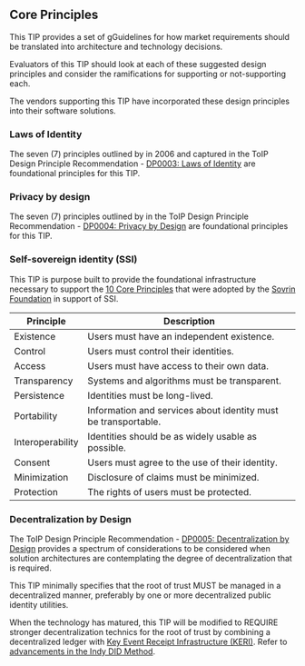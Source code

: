 ## Core Principles
This TIP provides a set of gGuidelines for how market requirements should be translated into architecture and technology decisions.

Evaluators of this TIP should look at each of these suggested design principles and consider the ramifications for supporting or not-supporting each.

The vendors supporting this TIP have incorporated these design principles into their software solutions.

### Laws of Identity
The seven (7) principles outlined by in 2006 and captured in the ToIP Design Principle Recommendation - [DP0003: Laws of Identity](https://github.com/trustoverip/deliverables/blob/main/recommendations/DP0003-laws-of-identity/DP0003-laws-of-identity.md) are foundational principles for this TIP.

### Privacy by design
The seven (7) principles outlined by in the ToIP Design Principle Recommendation - [DP0004: Privacy by Design](https://github.com/trustoverip/deliverables/blob/main/recommendations/DP0004-privacy-by-design/DP0004-privacy-by-design.md) are foundational principles for this TIP.

### Self-sovereign identity (SSI)
This TIP is purpose built to provide the foundational infrastructure necessary to support the [10 Core Principles](https://docs.google.com/document/d/1WqUOqdTBc3JACIlRviJoWJRcJHTNTNzk9_As9v-jwrY/edit#heading=h.ws45zwyr4hfb) that were adopted by the [Sovrin Foundation](http://sovrin.org) in support of SSI.

| Principle | Description |
| --- | --- |
| Existence | Users must have an independent existence. |
| Control | Users must control their identities. |
| Access | Users must have access to their own data. |
| Transparency | Systems and algorithms must be transparent. |
| Persistence | Identities must be long-lived. |
| Portability | Information and services about identity must be transportable. |
| Interoperability | Identities should be as widely usable as possible. |
| Consent | Users must agree to the use of their identity. |
| Minimization | Disclosure of claims must be minimized. |
| Protection | The rights of users must be protected. |

### Decentralization by Design
The ToIP Design Principle Recommendation - [DP0005: Decentralization by Design](https://github.com/trustoverip/deliverables/blob/main/recommendations/DP0005-decentralization-by-design/DP0005-decentralization-by-design.md) provides a spectrum of considerations to be considered when solution architectures are contemplating the degree of decentralization that is required.

This TIP minimally specifies that the root of trust MUST be managed in a decentralized manner, preferably by one or more decentralized public identity utilities.

When the technology has matured, this TIP will be modified to REQUIRE stronger decentralization technics for the root of trust by combining a decentralized ledger with [Key Event Receipt Infrastructure (KERI)](https://keri.one/). Refer to [advancements in the Indy DID Method](https://hackmd.io/@icZC4epNSnqBbYE0hJYseA/S1eUS2BQw).
